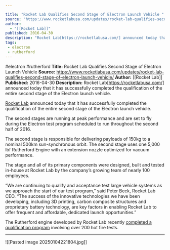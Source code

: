 ```yaml
---

title: "Rocket Lab Qualifies Second Stage of Electron Launch Vehicle "
source: "https://www.rocketlabusa.com/updates/rocket-lab-qualifies-second-stage-of-electron-launch-vehicle/"
author:
  - "[[Rocket Lab]]"
published: 2016-04-30
description: "Rocket Lab[https://rocketlabusa.com/] announced today that it has successfully completed the qualification of the entire second stage of the Electron launch vehicle."
tags:
 - electron
 - rutherford
---
```


#electron #rutherford
**Title:** Rocket Lab Qualifies Second Stage of Electron Launch Vehicle 
**Source:** https://www.rocketlabusa.com/updates/rocket-lab-qualifies-second-stage-of-electron-launch-vehicle/
**Author:** [[Rocket Lab]]
**Published:** 2016-04-30
**Description:** Rocket Lab[https://rocketlabusa.com/] announced today that it has successfully completed the qualification of the entire second stage of the Electron launch vehicle.

[Rocket Lab](https://rocketlabusa.com/) announced today that it has successfully completed the qualification of the entire second stage of the Electron launch vehicle.

The second stages are running at peak performance and are set to fly during the Electron test program scheduled to run throughout the second half of 2016.

The second stage is responsible for delivering payloads of 150kg to a nominal 500km sun-synchronous orbit. The second stage uses one 5,000 lbf Rutherford Engine with an extension nozzle optimized for vacuum performance.

The stage and all of its primary components were designed, built and tested in-house at Rocket Lab by the company’s growing team of nearly 100 employees.

“We are continuing to qualify and acceptance test large vehicle systems as we approach the start of our test program,” said Peter Beck, Rocket Lab CEO. “The success of the innovative technologies we have been developing, including 3D printing, carbon composite structures and proprietary battery technology, are key factors in enabling Rocket Lab to offer frequent and affordable, dedicated launch opportunities.”

The Rutherford engine developed by Rocket Lab recently [completed a qualification program](https://rocketlabusa.com/rutherford-engine-qualified-for-flight/) involving over 200 hot fire tests.

---

![[Pasted image 20250104221804.jpg]]
